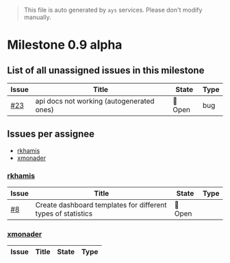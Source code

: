 > This file is auto generated by `ays` services. Please don't modify manually.

# Milestone 0.9 alpha

## List of all unassigned issues in this milestone

|Issue|Title|State|Type|
|-----|-----|-----|---|
|[#23](https://github.com/jumpscale/jscockpit/issues/23)|api docs not working (autogenerated ones)|:red_circle: Open|bug|


## Issues per assignee
- [rkhamis](#rkhamis)
- [xmonader](#xmonader)



### [rkhamis](https://github.com/rkhamis)

|Issue|Title|State|Type|
|-----|-----|-----|----|
|[#8](https://github.com/jumpscale/jscockpit/issues/8)|Create dashboard templates for different types of statistics|:red_circle: Open||


### [xmonader](https://github.com/xmonader)

|Issue|Title|State|Type|
|-----|-----|-----|----|

